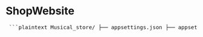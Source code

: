 # ShopWebsite
<pre lang="markdown"> ```plaintext Musical_store/ ├── appsettings.json ├── appsettings.Development.json ✅ ├── Program.cs ├── Startup.cs # Только если используется (в старых версиях ASP.NET Core) ├── Pages/ # Razor-страницы ├── wwwroot/ # Статические файлы (CSS, JS, изображения) └── ... ``` </pre> 

